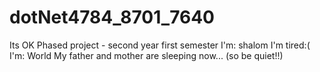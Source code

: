 # dotNet4784_8701_7640
Its OK
Phased project - second year first semester
I'm: shalom
I'm tired:(
I'm: World
My father and mother are sleeping now... (so be quiet!!)